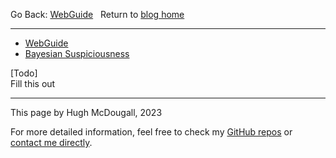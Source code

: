   
  
  
Go Back: [WebGuide](.\..\02_numpyro\05_parallelizing\page.html)	&nbsp;	Return to [blog home](.\..\bloghome.html)  
  
---------------------------------------------------------------------------  
* [WebGuide](.\01_nestedsampling\./page.html)  
* [Bayesian Suspiciousness](.\02_suspiciousness\./page.html)  
  
  
[Todo]  
Fill this out  
  
---------  
  
This page by Hugh McDougall, 2023  
  
  
  
For more detailed information, feel free to check my [GitHub repos](https://github.com/HughMcDougall/) or [contact me directly](hughmcdougallemail@gmail.com).  
  
